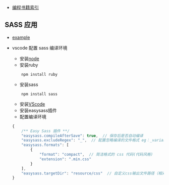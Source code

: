 * [编程书籍索引](https://github.com/DaveTon/sass/blob/master/docs/free_prog.md)

## SASS 应用

* [example](https://github.com/DaveTon/sass/blob/master/docs/example_st.md)
* vscode 配置 sass 编译环境

    * 安装[node](https://nodejs.org/zh-cn/)
    * 安装ruby

    ```
        npm install ruby
    ```

    * 安装sass
    
    ```
        npm install sass
    ```

    * 安装[VScode](https://code.visualstudio.com/)
    * 安装easysass插件
    * 配置编译环境
    ```js
    {
        /** Easy Sass 插件 **/
        "easysass.compileAfterSave": true,  // 保存后是否自动编译
        "easysass.excludeRegex": "_",  // 配置忽略编译的文件格式 eg：_variable.scss
        "easysass.formats": [
            {
                "format": "compact",  // 简洁格式的 css 代码(代码风格)
                "extension": ".min.css"
            }
        ],
        "easysass.targetDir": "resource/css"  // 自定义css输出文件路径（相对于根目录）
    }
    ```
